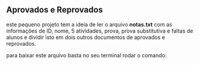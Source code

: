 ## Aprovados e Reprovados

este pequeno projeto tem a ideia de ler o arquivo **notas.txt** com as informações de ID, nome, 5 atividades, prova, prova substitutiva e faltas de alunos e dividir isto em dois outros documentos de aprovados e reprovados.

para baixar este arquivo basta no seu terminal rodar o comando:
